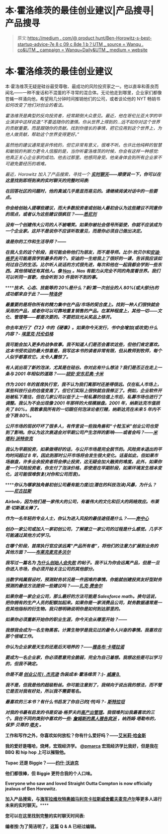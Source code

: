 # 本·霍洛维茨的最佳创业建议|产品搜寻|产品搜寻

> 原文:[https://medium . com/@ product hunt/Ben-Horowitz-s-best-startup-advice-7e 8 c 09 c 8de 1 b？UTM _ source = Wanqu . co&UTM _ campaign = Wanqu+Daily&UTM _ medium = website](https://medium.com/@producthunt/ben-horowitz-s-best-startup-advice-7e8c09c8de1b?utm_source=wanqu.co&utm_campaign=Wanqu+Daily&utm_medium=website)

# 本·霍洛维茨的最佳创业建议

本·霍洛维茨无疑是硅谷最受尊敬、最成功的风险投资家之一。他以直率和善良而闻名——一种不废话和不混蛋的不寻常的混合体。无论他走到哪里，企业家们都像苍蝇一样涌向他，希望用几分钟时间推销他们的公司，或者谈论他的 NYT 畅销书[](http://www.amazon.com/The-Hard-Thing-About-Things/dp/0062273205)*如何改变了他们对创业的看法。*

*霍洛维茨是典型的反向投资者，经常颠倒大众意见。最近，他在哥伦比亚大学的毕业演讲中这样说道:“不要追随你的激情。你从世界上得到的...远不如你对这个世界的贡献重要。而是跟随你的贡献。找到你擅长的事情，把它应用到这个世界上，为他人做贡献，帮助这个世界变得更好。”*

*虽然他的建议通常是非传统的，但它非常有意义，很难不听。也许比他纯粹的智慧和敏锐的判断力更令人信服的是，当你听霍洛维茨的时候，你会有这样一种感觉:他真正关心企业家的成功。他去过那里。他感同身受。他亲身体会到所有企业家不可避免要经历的艰难。*

*最近，Horowitz 加入了产品搜索，寻找一个 [**实时聊天**](http://www.producthunt.com/live/ben-horowitz)**——顺便说一下，你可以在这里找到即将到来的实时聊天的完整时间表:***



***在回答社区的问题时，他的真诚几乎是显而易见的。请继续阅读对话中的一些要点。***

***你会给创始人提哪些建议，而大多数投资者或创始人最初会认为这些建议不同意你的观点，或者认为这些建议很疯狂？——[**悉尼**刘](http://www.producthunt.com/live/ben-horowitz#comment-142084)***

***没有一个创建伟大公司的人不被嘲笑。如果你被社会信号所驱使，你就不应该成为一个企业家。这并不是说你不应该听取意见，而是你必须自己做出决定。***

***谁是你的工作和生活导师？——[](http://www.producthunt.com/live/ben-horowitz#comment-142039)***

*****在我人生的这个阶段，我可能会称他们为朋友，而不是导师。比尔·坎贝尔和[安迪·格罗夫](https://en.wikipedia.org/wiki/Andrew_Grove)可能是我学到最多的两个。安迪的一生给我上了很好的一课，告诉我应该如何过自己的生活。比尔听人说话的方式很先进，每次和他在一起我都会学到一些东西。其他领域还有其他人。像 [Nas](https://twitter.com/Nas) 。Nas 有能力从完全不同的角度看世界。我们可以听同一首歌，他会听到 30 件我听不到的事。*****

*******技术、心态、技能等的 20%是什么？新/第一次创业的人 80%(或大部分)的成功都来自于此？——**[**特洛伊**](http://www.producthunt.com/live/ben-horowitz#comment-142094)*****

*****最重要的是将你所有的精力集中在产品/市场的契合度上。找到一种人们很快就会采用的产品，或者你可以可靠地重复销售的产品。在某种程度上，其他一切——文化、管理等——都是次要的。不要把目光从奖品上移开。*****

*****你去年发行了《T2》中的《硬事》。如果你今天发行，书中会增加(或改变)什么内容？- [**埃里克·托伦伯格**](http://www.producthunt.com/live/ben-horowitz#comment-142068)*****

*****我可能会加入更多的战争故事。我不知道人们是否会喜欢这些，但他们肯定喜欢。这本书受欢迎的最大惊喜是，我写这本书的读者非常有限，但从教师到牧师，每个人似乎都喜欢它。太令人震惊了。*****

*****有人说出现了新的泡沫，尤其是在硅谷。你对此有什么想法？我们是否正在走上一条与 2001 年相似的道路？——[**胡安·安东尼奥·卡米**](http://www.producthunt.com/live/ben-horowitz#comment-142122)*****

*****作为 2001 年的首席执行官，我不认为我们离那时还差得很远。仅在私人市场上，某些科技行业的估值变高了，但它们实际上很快就自我修正了。例如，企业软件开始被私下高估，但在几家公司以低于上一轮私募的估值上市后，私募市场也进行了调整。我认为不会出现像 2001 年那样的大规模崩盘。2001 年，纳斯达克市值损失了 80%。我敢拿我所有的一切跟任何泡沫论者打赌，纳斯达克在未来 5 年内不会下跌 80%。*****

*****公开市场的现状吓坏了很多人，有传言说一些独角兽和“十粒玉米”创业公司也受到了影响。你认为这次衰退会对早期公司产生怎样的影响——或者会吗？——[**米塔利·派特奈克**](http://www.producthunt.com/live/ben-horowitz#comment-142069)*****

*****我认为早期投资，如果做得好的话，与公开市场是完全脱节的。风险资本退出的平均时间超过 8 年，因此到那时公开市场将会发生很大变化。话虽如此，但如果市场崩盘，许多业余投资者将会停止投资，这无疑会加大融资的难度。此外，如果你是一个风险投资者，你支付了泡沫价格，即使是在早期阶段，如果环境发生根本变化，这可能很难恢复(对你和公司而言)。*****

*******你认为哪家独角兽初创公司最有能力度过(潜在的科技泡沫)风暴，为什么？——**[**尼古拉斯**](http://www.producthunt.com/live/ben-horowitz#comment-142239)*****

*****Airbnb，因为他们是一家伟大的公司，有着伟大的文化和巨大的网络效应。布莱恩·切斯基太棒了。*****

*****作为一名年轻的专业人士，你认为进入风投的最佳途径是什么？——[**奔中心**](http://www.producthunt.com/live/ben-horowitz#comment-142103)*****

*****创办一家公司或加入一家初创公司，了解建立一家公司的过程是什么感觉。几乎不可能通过其他方式学习。*****

*****在哪个阶段，首席执行官应该远离“产品所有者”，将他们的注意力扩展到业务的其他方面？——[**布莱克**麦克多沃尔](http://www.producthunt.com/live/ben-horowitz#comment-142143)*****

*****我写过一篇名为 [*为什么创始人会失败*](http://www.bhorowitz.com/why_founders_fail_the_product_ceo_paradox) 的帖子。我不认为你会远离产品，但是一旦你进入市场，你必须开始关注公司的其他部分。*****

*****当数字纯属假设时，预测财务状况是一件困难的事情。你能就创建投资友好型财务预测的最佳方法提供一些建议吗？——[**扎克·费舍尔**](http://www.producthunt.com/live/ben-horowitz#comment-142081)*****

*****如果你是一家企业公司，那么最好的方法可能是 Salesforce math。换句话说，把你拥有的生产人员的配额加起来。如果你是一家消费品公司，财务数据通常是一些其他指标的衍生物。我只想明确说明你是如何到达那里的。*****

*****如果你必须重新开始你的职业生涯，你今天会从哪里开始？——[](http://www.producthunt.com/live/ben-horowitz#comment-142115)*****

*******我想我会成为一名生物黑客。计算生物学是我见过的最令人兴奋的事情。我喜欢在那个领域工作。*******

*******你认为企业家是天生的还是后天培养的？——[**雅各布·卡塔拉诺**](http://www.producthunt.com/live/ben-horowitz#comment-142269)*******

*****要成为一名企业家，你必须愿意完全脆弱，完全为自己着想。我想这些是可以学习的，但我不确定。*****

*******你是不是** [**创业公司 l .杰克逊**](http://twitter.com/StartupLJackson) **伪装成本·霍洛维茨？:)-** [**威廉 B.**](http://www.producthunt.com/live/ben-horowitz#comment-142325)*****

*****我不是，但我是他的超级粉丝。你可能注意到了，我倾向于说出我的想法，而不管它是否对我有好处，所以我不需要笔名。*****

*******最喜欢的三本书？有什么书启发了你自己的[书]吗？-** [**斯特拉坦**](http://www.producthunt.com/live/ben-horowitz#comment-142332http://www.producthunt.com/live/ben-horowitz#comment-142332)*****

*****对我的书最有启发的书是安迪·格罗夫的[高产出管理](https://www.producthunt.com/books/high-output-management-3)。我很难列出我最喜欢的三个。我在不同的类别中喜欢的一些: [*詹姆斯的黑人雅各宾派*](http://www.amazon.com/The-Black-Jacobins-LOuverture-Revolution/dp/0679724672) ，纳西姆·塔勒布的[](http://www.amazon.com/Fooled-Randomness-Hidden-Markets-Incerto/dp/0812975219)*，保罗·贝蒂的 [*塔夫*](http://www.amazon.com/Tuff-Novel-Paul-Beatty-ebook/dp/B009QJMU0Y/ref=sr_1_1?s=books&ie=UTF8&qid=1441779298&sr=1-1&keywords=tuff) 。******

******工作和写作之外，你喜欢如何放松？你有什么爱好吗？——[**艾米莉·哈金斯**](http://www.producthunt.com/live/ben-horowitz#comment-142138)******

******我的爱好是嘻哈，烧烤，宏观经济学。 [@pmarca](http://twitter.com/pmarca) 宏观经济学比我好，但是我在 BBQ 和 hip hop 上可以摧毁他。******

******Tupac 还是 Biggie？——[**约什·沃迪克**](http://www.producthunt.com/live/ben-horowitz#comment-142317)******

******他们都很棒，但 Biggie 更符合我的个人口味。******



******Everyone who saw and loved Straight Outta Compton is now officially jealous of Ben Horowitz.******



******加入产品搜索，与**[海军拉维坎特](http://www.producthunt.com/live/naval-ravikant)[奥姆马利克](http://www.producthunt.com/live/om-malik)[卡拉斯威舍](http://www.producthunt.com/live/kara-swisher)[戴夫麦克卢尔](http://www.producthunt.com/live/dave-mcclure)等更多人进行未来的实时聊天。********

**********您可以在这里找到完整的实时聊天时间表:**********

******编者按:为了简洁明了，这篇 Q & A 已经过编辑。******

